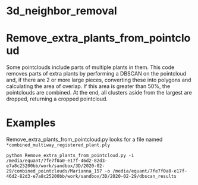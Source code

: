 # 3d_neighbor_removal

# Remove_extra_plants_from_pointcloud

Some pointclouds include parts of multiple plants in them. This code removes
parts of extra plants by performing a DBSCAN on the pointcloud and, if there
are 2 or more large pieces, converting these into polygons and calculating the
area of overlap. If this area is greater than 50%, the pointclouds are
combined. At the end, all clusters aside from the largest are dropped,
returning a cropped pointcloud.

# Examples

Remove_extra_plants_from_pointcloud.py looks for a file named `*combined_multiway_registered_plant.ply`

```
python Remove_extra_plants_from_pointcloud.py -i /media/equant/7fe7f0a0-e17f-46d2-82d3-e7a8c25200bb/work/sandbox/3D/2020-02-29/combined_pointclouds/Marianna_157 -o /media/equant/7fe7f0a0-e17f-46d2-82d3-e7a8c25200bb/work/sandbox/3D/2020-02-29/dbscan_results
```
